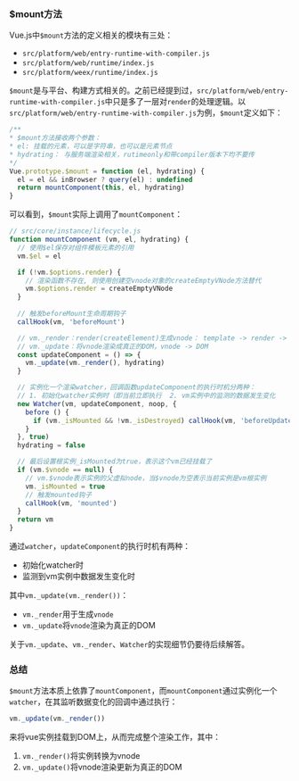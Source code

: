 ### $mount方法
Vue.js中`$mount`方法的定义相关的模块有三处：
- `src/platform/web/entry-runtime-with-compiler.js`
- `src/platform/web/runtime/index.js`
- `src/platform/weex/runtime/index.js`

`$mount`是与平台、构建方式相关的。之前已经提到过，`src/platform/web/entry-runtime-with-compiler.js`中只是多了一层对`render`的处理逻辑。以`src/platform/web/entry-runtime-with-compiler.js`为例，`$mount`定义如下：
```js
/**
* $mount方法接收两个参数：
* el: 挂载的元素，可以是字符串，也可以是元素节点
* hydrating： 与服务端渲染相关，rutimeonly和带compiler版本下均不要传
*/
Vue.prototype.$mount = function (el, hydrating) {
  el = el && inBrowser ? query(el) : undefined
  return mountComponent(this, el, hydrating)
}
```

可以看到，`$mount`实际上调用了`mountComponent`：
```js
// src/core/instance/lifecycle.js
function mountComponent (vm, el, hydrating) {
  // 使用$el保存对组件模板元素的引用
  vm.$el = el

  if (!vm.$options.render) {
    // 渲染函数不存在, 则使用创建空vnode对象的createEmptyVNode方法替代
    vm.$options.render = createEmptyVNode
  }
  
  // 触发beforeMount生命周期钩子
  callHook(vm, 'beforeMount')

  // vm._render：render(createElement)生成vnode： template -> render -> vnode
  // vm._update：将vnode渲染成真正的DOM，vnode -> DOM
  const updateComponent = () => {
    vm._update(vm._render(), hydrating)
  }

  // 实例化一个渲染watcher，回调函数updateComponent的执行时机分两种：
  // 1. 初始化watcher实例时（即当前立即执行  2. vm实例中的监测的数据发生变化
  new Watcher(vm, updateComponent, noop, {
    before () {
      if (vm._isMounted && !vm._isDestroyed) callHook(vm, 'beforeUpdate')
    }
  }, true)
  hydrating = false

  // 最后设置根实例_isMounted为true，表示这个vm已经挂载了
  if (vm.$vnode == null) {
    // vm.$vnode表示实例的父虚拟node，当$vnode为空表示当前实例是vm根实例
    vm._isMounted = true
    // 触发mounted钩子
    callHook(vm, 'mounted')
  }
  return vm
}
```

通过`watcher`，`updateComponent`的执行时机有两种：
- 初始化watcher时
- 监测到vm实例中数据发生变化时

其中`vm._update(vm._render())`：
- `vm._render`用于生成`vnode`
- `vm._update`将`vnode`渲染为真正的DOM

关于`vm._update`、`vm._render`、`Watcher`的实现细节仍要待后续解答。

### 总结
`$mount`方法本质上依靠了`mountComponent`，而`mountComponent`通过实例化一个`watcher`，在其监听数据变化的回调中通过执行：
```js
vm._update(vm._render())
```

来将vue实例挂载到DOM上，从而完成整个渲染工作，其中：
1. `vm._render()`将实例转换为vnode
2. `vm._update()`将vnode渲染更新为真正的DOM
